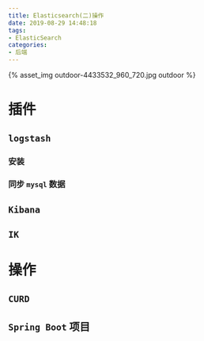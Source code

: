 ```yaml
---
title: Elasticsearch(二)操作
date: 2019-08-29 14:48:18
tags:
- ElasticSearch
categories:
- 后端
---
```


{% asset_img outdoor-4433532_960_720.jpg outdoor %}

# 插件

## <code>logstash</code>

### 安装


### 同步 <code>mysql</code> 数据


## <code>Kibana</code>


## <code>IK</code>


# 操作

## <code>CURD</code>

## <code>Spring Boot</code> 项目
